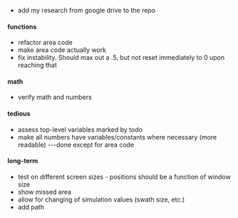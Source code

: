 - add my research from google drive to the repo

#### functions
- refactor area code  
- make area code actually work
- fix instability. Should max out a .5, but not reset immediately to 0 upon reaching that

#### math
- verify math and numbers  

#### tedious
- assess top-level variables marked by todo
- make all numbers have variables/constants where necessary (more readable) ---done except for area code 

#### long-term
- test on different screen sizes - positions should be a function of window size
- show missed area
- allow for changing of simulation values (swath size, etc.) 
- add path 

